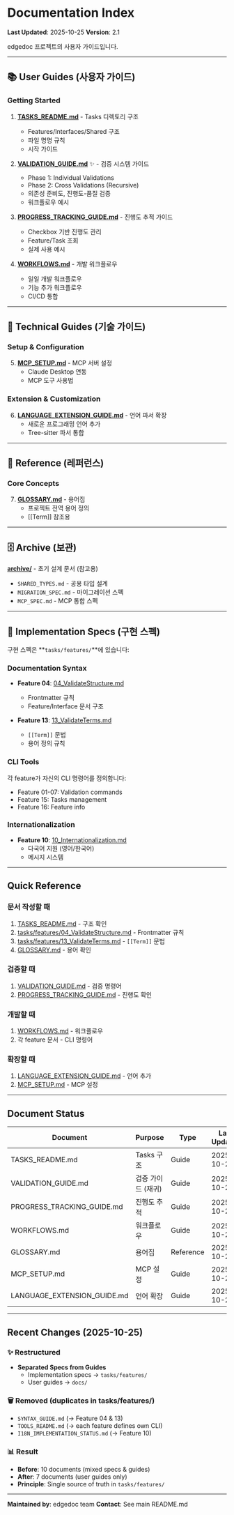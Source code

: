 # Documentation Index

**Last Updated**: 2025-10-25
**Version**: 2.1

edgedoc 프로젝트의 사용자 가이드입니다.

---

## 📚 User Guides (사용자 가이드)

### Getting Started

1. **[TASKS_README.md](TASKS_README.md)** - Tasks 디렉토리 구조
   - Features/Interfaces/Shared 구조
   - 파일 명명 규칙
   - 시작 가이드

2. **[VALIDATION_GUIDE.md](VALIDATION_GUIDE.md)** ✨ - 검증 시스템 가이드
   - Phase 1: Individual Validations
   - Phase 2: Cross Validations (Recursive)
   - 의존성 준비도, 진행도-품질 검증
   - 워크플로우 예시

3. **[PROGRESS_TRACKING_GUIDE.md](PROGRESS_TRACKING_GUIDE.md)** - 진행도 추적 가이드
   - Checkbox 기반 진행도 관리
   - Feature/Task 조회
   - 실제 사용 예시

4. **[WORKFLOWS.md](WORKFLOWS.md)** - 개발 워크플로우
   - 일일 개발 워크플로우
   - 기능 추가 워크플로우
   - CI/CD 통합

---

## 🔧 Technical Guides (기술 가이드)

### Setup & Configuration

5. **[MCP_SETUP.md](MCP_SETUP.md)** - MCP 서버 설정
   - Claude Desktop 연동
   - MCP 도구 사용법

### Extension & Customization

6. **[LANGUAGE_EXTENSION_GUIDE.md](LANGUAGE_EXTENSION_GUIDE.md)** - 언어 파서 확장
   - 새로운 프로그래밍 언어 추가
   - Tree-sitter 파서 통합

---

## 📖 Reference (레퍼런스)

### Core Concepts

7. **[GLOSSARY.md](GLOSSARY.md)** - 용어집
   - 프로젝트 전역 용어 정의
   - [[Term]] 참조용

---

## 🗄️ Archive (보관)

**[archive/](archive/)** - 초기 설계 문서 (참고용)
- `SHARED_TYPES.md` - 공용 타입 설계
- `MIGRATION_SPEC.md` - 마이그레이션 스펙
- `MCP_SPEC.md` - MCP 통합 스펙

---

## 📝 Implementation Specs (구현 스펙)

구현 스펙은 **`tasks/features/`**에 있습니다:

### Documentation Syntax
- **Feature 04**: [04_ValidateStructure.md](../tasks/features/04_ValidateStructure.md)
  - Frontmatter 규칙
  - Feature/Interface 문서 구조

- **Feature 13**: [13_ValidateTerms.md](../tasks/features/13_ValidateTerms.md)
  - `[[Term]]` 문법
  - 용어 정의 규칙

### CLI Tools
각 feature가 자신의 CLI 명령어를 정의합니다:
- Feature 01-07: Validation commands
- Feature 15: Tasks management
- Feature 16: Feature info

### Internationalization
- **Feature 10**: [10_Internationalization.md](../tasks/features/10_Internationalization.md)
  - 다국어 지원 (영어/한국어)
  - 메시지 시스템

---

## Quick Reference

### 문서 작성할 때
1. [TASKS_README.md](TASKS_README.md) - 구조 확인
2. [tasks/features/04_ValidateStructure.md](../tasks/features/04_ValidateStructure.md) - Frontmatter 규칙
3. [tasks/features/13_ValidateTerms.md](../tasks/features/13_ValidateTerms.md) - `[[Term]]` 문법
4. [GLOSSARY.md](GLOSSARY.md) - 용어 확인

### 검증할 때
1. [VALIDATION_GUIDE.md](VALIDATION_GUIDE.md) - 검증 명령어
2. [PROGRESS_TRACKING_GUIDE.md](PROGRESS_TRACKING_GUIDE.md) - 진행도 확인

### 개발할 때
1. [WORKFLOWS.md](WORKFLOWS.md) - 워크플로우
2. 각 feature 문서 - CLI 명령어

### 확장할 때
1. [LANGUAGE_EXTENSION_GUIDE.md](LANGUAGE_EXTENSION_GUIDE.md) - 언어 추가
2. [MCP_SETUP.md](MCP_SETUP.md) - MCP 설정

---

## Document Status

| Document | Purpose | Type | Last Updated |
|----------|---------|------|--------------|
| TASKS_README.md | Tasks 구조 | Guide | 2025-10-24 |
| VALIDATION_GUIDE.md | 검증 가이드 (재귀) | Guide | 2025-10-25 |
| PROGRESS_TRACKING_GUIDE.md | 진행도 추적 | Guide | 2025-10-25 |
| WORKFLOWS.md | 워크플로우 | Guide | 2025-10-24 |
| GLOSSARY.md | 용어집 | Reference | 2025-10-24 |
| MCP_SETUP.md | MCP 설정 | Guide | 2025-10-24 |
| LANGUAGE_EXTENSION_GUIDE.md | 언어 확장 | Guide | 2025-10-24 |

---

## Recent Changes (2025-10-25)

### ✨ Restructured
- **Separated Specs from Guides**
  - Implementation specs → `tasks/features/`
  - User guides → `docs/`

### 🗑️ Removed (duplicates in tasks/features/)
- `SYNTAX_GUIDE.md` (→ Feature 04 & 13)
- `TOOLS_README.md` (→ each feature defines own CLI)
- `I18N_IMPLEMENTATION_STATUS.md` (→ Feature 10)

### 📊 Result
- **Before**: 10 documents (mixed specs & guides)
- **After**: 7 documents (user guides only)
- **Principle**: Single source of truth in `tasks/features/`

---

**Maintained by**: edgedoc team
**Contact**: See main README.md
